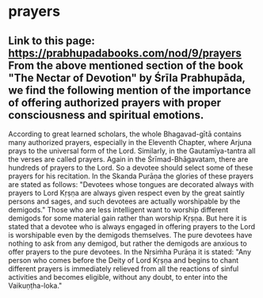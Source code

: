 # prayers
Link to this page: https://prabhupadabooks.com/nod/9/prayers
From the above mentioned section of the book "The Nectar of Devotion" by Śrīla Prabhupāda, we find the following mention of the importance of offering authorized prayers with proper consciousness and spiritual emotions.
-------------------------------------------- 
According to great learned scholars, the whole Bhagavad-gītā contains many authorized prayers, especially in the Eleventh Chapter, where Arjuna prays to the universal form of the Lord. Similarly, in the Gautamīya-tantra all the verses are called prayers. Again in the Śrīmad-Bhāgavatam, there are hundreds of prayers to the Lord. So a devotee should select some of these prayers for his recitation. In the Skanda Purāṇa the glories of these prayers are stated as follows: "Devotees whose tongues are decorated always with prayers to Lord Kṛṣṇa are always given respect even by the great saintly persons and sages, and such devotees are actually worshipable by the demigods."
Those who are less intelligent want to worship different demigods for some material gain rather than worship Kṛṣṇa. But here it is stated that a devotee who is always engaged in offering prayers to the Lord is worshipable even by the demigods themselves. The pure devotees have nothing to ask from any demigod, but rather the demigods are anxious to offer prayers to the pure devotees.
In the Nṛsiṁha Purāṇa it is stated: "Any person who comes before the Deity of Lord Kṛṣṇa and begins to chant different prayers is immediately relieved from all the reactions of sinful activities and becomes eligible, without any doubt, to enter into the Vaikuṇṭha-loka."